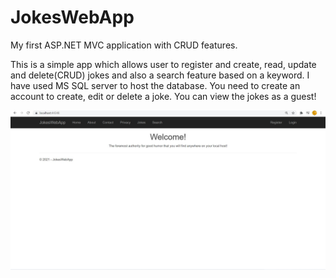 # JokesWebApp

My first ASP.NET MVC application with CRUD features.

This is a simple app which allows user to register and create, read, update and delete(CRUD) jokes and also a search feature based on a keyword. I have used MS SQL server to host the database. You need to create an account to create, edit or delete a joke. You can view the jokes as a guest!

![](images/home.jpg)

